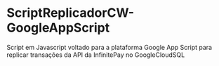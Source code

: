 # ScriptReplicadorCW-GoogleAppScript
Script em Javascript voltado para a plataforma Google App Script para replicar transações da API da InfinitePay no GoogleCloudSQL
